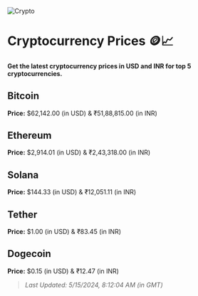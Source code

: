 
![Crypto](https://www.techguide.com.au/wp-content/uploads/2020/11/crypto3.jpeg)

# Cryptocurrency Prices 🪙📈

#### Get the latest cryptocurrency prices in USD and INR for top 5 cryptocurrencies.

## Bitcoin

**Price:** $62,142.00 (in USD) & ₹51,88,815.00 (in INR)

## Ethereum

**Price:** $2,914.01 (in USD) & ₹2,43,318.00 (in INR)

## Solana

**Price:** $144.33 (in USD) & ₹12,051.11 (in INR)

## Tether

**Price:** $1.00 (in USD) & ₹83.45 (in INR)

## Dogecoin

**Price:** $0.15 (in USD) & ₹12.47 (in INR)

> _Last Updated: 5/15/2024, 8:12:04 AM (in GMT)_
